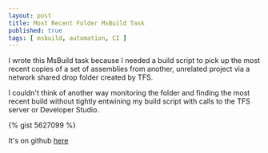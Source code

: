 ```yaml
---
layout: post
title: Most Recent Folder MsBuild Task
published: true
tags: [ msbuild, automation, CI ]
---
```


I wrote this MsBuild task because I needed a build script to pick up the most recent copies of a set of assemblies from another, unrelated
project via a network shared drop folder created by TFS.

I couldn't think of another way monitoring the folder and finding the most recent build without tightly entwining my build script with 
calls to the TFS server or Developer Studio.

{% gist 5627099 %}

It's on github [here](https://gist.github.com/deejaygraham/5627099)